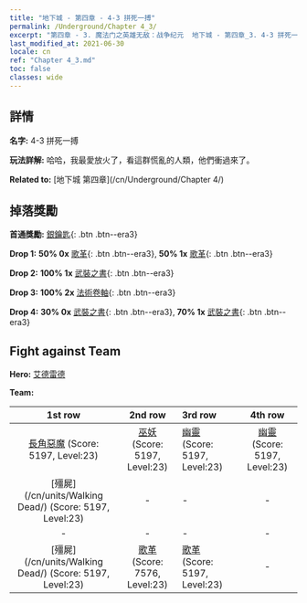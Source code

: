 ```yaml
---
title: "地下城 - 第四章 - 4-3 拼死一搏"
permalink: /Underground/Chapter 4_3/
excerpt: "第四章 - 3. 魔法门之英雄无敌：战争纪元  地下城 - 第四章_3. 4-3 拼死一搏"
last_modified_at: 2021-06-30
locale: cn
ref: "Chapter 4_3.md"
toc: false
classes: wide
---
```


## 詳情

 **名字:** 4-3 拼死一搏

 **玩法詳解:**       哈哈，我最愛放火了，看這群慌亂的人類，他們衝過來了。

 **Related to:** [地下城 第四章](/cn/Underground/Chapter 4/)

## 掉落獎勵

 **首通獎勵:** [銀鑰匙](/cn/Items/con_693/){: .btn .btn--era3}

 **Drop 1:** **50% 0x** [歌革](/cn/Items/unt_227/){: .btn .btn--era3}, **50% 1x** [歌革](/cn/Items/unt_227/){: .btn .btn--era3}

 **Drop 2:** **100% 1x** [武裝之書](/cn/Items/mat_25/){: .btn .btn--era3}

 **Drop 3:** **100% 2x** [法術卷軸](/cn/Items/con_694/){: .btn .btn--era3}

 **Drop 4:** **30% 0x** [武裝之書](/cn/Items/mat_18/){: .btn .btn--era3}, **70% 1x** [武裝之書](/cn/Items/mat_18/){: .btn .btn--era3}


## Fight against Team
 **Hero:** [艾德雷德](/cn/heroes/Adelaide/)

 **Team:**


  | 1st row | 2nd row | 3rd row | 4th row |
  |:----:|:----:|:----|:----:|
  | [長角惡魔](/cn/units/Demon/) (Score: 5197, Level:23)  | [巫妖](/cn/units/Lich/) (Score: 5197, Level:23)  | [幽靈](/cn/units/Wight/) (Score: 5197, Level:23)  | [幽靈](/cn/units/Wight/) (Score: 5197, Level:23)  |
  | [殭屍](/cn/units/Walking Dead/) (Score: 5197, Level:23)  | - | - | - |
  | - | - | - | - |
  | [殭屍](/cn/units/Walking Dead/) (Score: 5197, Level:23)  | [歌革](/cn/units/Gog/) (Score: 7576, Level:23)  | [歌革](/cn/units/Gog/) (Score: 5197, Level:23)  | - |


